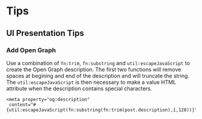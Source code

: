 # Tips

## UI Presentation Tips

### Add Open Graph

Use a combination of `fn:trim`, `fn:substring` and `util:escapeJavaScript`
to create the Open Graph description.  The first two functions will remove
spaces at begining and end of the description and will truncate the string.
The `util:escapeJavaScript` is then necessary to make a value HTML attribute
when the description contains special characters.

```
<meta property="og:description"
 content="#{util:escapeJavaScript(fn:substring(fn:trim(post.description),1,128))}"/>
```
